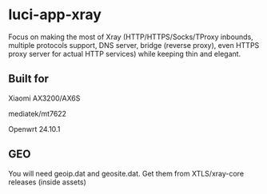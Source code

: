 # luci-app-xray

Focus on making the most of Xray (HTTP/HTTPS/Socks/TProxy inbounds, multiple protocols support, DNS server, bridge (reverse proxy), even HTTPS proxy server for actual HTTP services) while keeping thin and elegant.

## Built for

Xiaomi AX3200/AX6S

mediatek/mt7622

Openwrt 24.10.1

## GEO
You will need geoip.dat and geosite.dat. Get them from XTLS/xray-core releases (inside assets)
